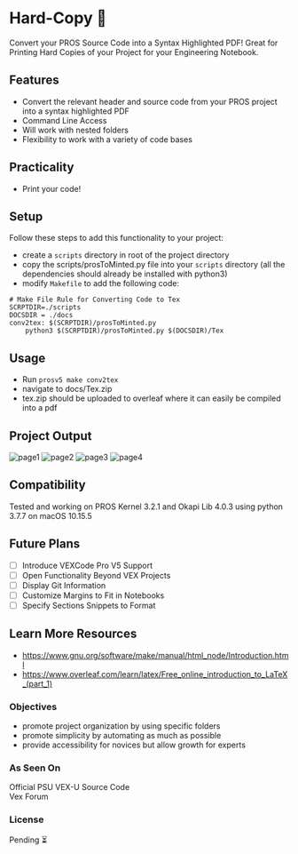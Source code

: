 # Hard-Copy 💾
Convert your PROS Source Code into a Syntax Highlighted PDF! Great for Printing Hard Copies of your Project for your Engineering Notebook.


## Features
- Convert the relevant header and source code from your PROS project into a syntax highlighted PDF
- Command Line Access
- Will work with nested folders
- Flexibility to work with a variety of code bases
## Practicality
- Print your code!

## Setup
Follow these steps to add this functionality to your project:
- create a `scripts` directory in root of the project directory
- copy the scripts/prosToMinted.py file into your `scripts` directory (all the dependencies should already be installed with python3)
- modify `Makefile` to add the following code:
```
# Make File Rule for Converting Code to Tex
SCRPTDIR=./scripts
DOCSDIR = ./docs
conv2tex: $(SCRPTDIR)/prosToMinted.py
	python3 $(SCRPTDIR)/prosToMinted.py $(DOCSDIR)/Tex
```

## Usage
- Run `prosv5 make conv2tex`
- navigate to docs/Tex.zip
- tex.zip should be uploaded to overleaf where it can easily be compiled into a pdf

## Project Output
![page1](https://github.com/Udit8348/Hard-Copy/blob/master/docs/assets/pg1.jpeg)
![page2](https://github.com/Udit8348/Hard-Copy/blob/master/docs/assets/pg2.jpeg)
![page3](https://github.com/Udit8348/Hard-Copy/blob/master/docs/assets/pg3.jpeg)
![page4](https://github.com/Udit8348/Hard-Copy/blob/master/docs/assets/pg4.jpeg)

## Compatibility
Tested and working on PROS Kernel 3.2.1 and Okapi Lib 4.0.3 using python 3.7.7 on macOS 10.15.5
## Future Plans
- [ ] Introduce VEXCode Pro V5 Support
- [ ] Open Functionality Beyond VEX Projects
- [ ] Display Git Information
- [ ] Customize Margins to Fit in Notebooks
- [ ] Specify Sections Snippets to Format

## Learn More Resources
- https://www.gnu.org/software/make/manual/html_node/Introduction.html
- https://www.overleaf.com/learn/latex/Free_online_introduction_to_LaTeX_(part_1)

### Objectives
- promote project organization by using specific folders
- promote simplicity by automating as much as possible
- provide accessibility for novices but allow growth for experts

### As Seen On
Official PSU VEX-U Source Code\
Vex Forum
### License
Pending ⏳
